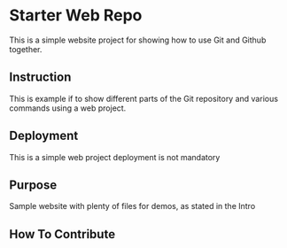# Starter Web Repo

This is a simple website project for showing how to use Git and Github together.

## Instruction

This is example if to show different parts of the Git repository and various commands using a web project.

## Deployment

This is a simple web project deployment is not mandatory

## Purpose

Sample website with plenty of files for demos, as stated in the Intro

## How To Contribute
